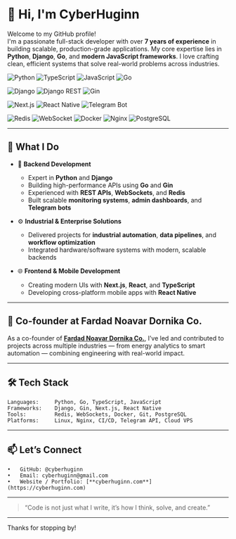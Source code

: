 # 👋 Hi, I'm CyberHuginn

Welcome to my GitHub profile!  
I'm a passionate full-stack developer with over **7 years of experience** in building scalable, production-grade applications. My core expertise lies in **Python**, **Django**, **Go**, and **modern JavaScript frameworks**. I love crafting clean, efficient systems that solve real-world problems across industries.

<!-- Programming Languages -->
![Python](https://img.shields.io/badge/Python-3776AB?style=for-the-badge&logo=python&logoColor=white)
![TypeScript](https://img.shields.io/badge/TypeScript-3178C6?style=for-the-badge&logo=typescript&logoColor=white)
![JavaScript](https://img.shields.io/badge/JavaScript-F7DF1E?style=for-the-badge&logo=javascript&logoColor=black)
![Go](https://img.shields.io/badge/Go-00ADD8?style=for-the-badge&logo=go&logoColor=white)

<!-- Backend Frameworks -->
![Django](https://img.shields.io/badge/Django-092E20?style=for-the-badge&logo=django&logoColor=white)
![Django REST](https://img.shields.io/badge/DRF-ff1709?style=for-the-badge&logo=django&logoColor=white)
![Gin](https://img.shields.io/badge/Gin-00B386?style=for-the-badge&logo=go&logoColor=white)

<!-- Frontend Frameworks -->
![Next.js](https://img.shields.io/badge/Next.js-000000?style=for-the-badge&logo=next.js&logoColor=white)
![React Native](https://img.shields.io/badge/React_Native-20232A?style=for-the-badge&logo=react&logoColor=61DAFB)
![Telegram Bot](https://img.shields.io/badge/Telegram%20Bot-2CA5E0?style=for-the-badge&logo=telegram&logoColor=white)

<!-- Tools & Others -->
![Redis](https://img.shields.io/badge/Redis-DC382D?style=for-the-badge&logo=redis&logoColor=white)
![WebSocket](https://img.shields.io/badge/WebSocket-35495E?style=for-the-badge&logo=websocket&logoColor=white)
![Docker](https://img.shields.io/badge/Docker-2496ED?style=for-the-badge&logo=docker&logoColor=white)
![Nginx](https://img.shields.io/badge/Nginx-009639?style=for-the-badge&logo=nginx&logoColor=white)
![PostgreSQL](https://img.shields.io/badge/PostgreSQL-336791?style=for-the-badge&logo=postgresql&logoColor=white)

---

## 🚀 What I Do

- 🐍 **Backend Development**  
  - Expert in **Python** and **Django**
  - Building high-performance APIs using **Go** and **Gin**
  - Experienced with **REST APIs**, **WebSockets**, and **Redis**
  - Built scalable **monitoring systems**, **admin dashboards**, and **Telegram bots**

- ⚙️ **Industrial & Enterprise Solutions**  
  - Delivered projects for **industrial automation**, **data pipelines**, and **workflow optimization**
  - Integrated hardware/software systems with modern, scalable backends

- 🌐 **Frontend & Mobile Development**  
  - Creating modern UIs with **Next.js**, **React**, and **TypeScript**
  - Developing cross-platform mobile apps with **React Native**

---

## 🏢 Co-founder at Fardad Noavar Dornika Co.

As a co-founder of [**Fardad Noavar Dornika Co.**](https://fardadnoavar.ir), I’ve led and contributed to projects across multiple industries — from energy analytics to smart automation — combining engineering with real-world impact.

---

## 🛠️ Tech Stack

```plaintext
Languages:     Python, Go, TypeScript, JavaScript
Frameworks:    Django, Gin, Next.js, React Native
Tools:         Redis, WebSockets, Docker, Git, PostgreSQL
Platforms:     Linux, Nginx, CI/CD, Telegram API, Cloud VPS
```

---

## 📫 Let’s Connect
	•	GitHub: @cyberhuginn
	•	Email: cyberhuginn@gmail.com
	•	Website / Portfolio: [**cyberhuginn.com**](https://cyberhuginn.com)

---

 > “Code is not just what I write, it’s how I think, solve, and create.”

---

Thanks for stopping by!
